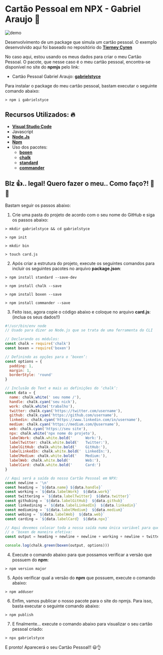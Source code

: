 # Cartão Pessoal em NPX - Gabriel Araujo :floppy_disk:

![demo](https://i.imgur.com/tXlm5S5.png)

Desenvolvimento de um package que simula um cartão pessoal. O exemplo desenvolvido aqui foi baseado 
no repositório do **[Tierney Cyren](https://twitter.com/bitandbang)**

No caso aqui, estou usando os meus dados para criar o meu Cartão Pessoal. O pacote, que nesse caso é o meu cartão pessoal, encontra-se disponível no site do **npmjs** pelo link: 

- Cartão Pessoal Gabriel Araujo: **[gabrielstyce](https://www.npmjs.com/package/gabrielstyce)**

Para instalar o package do meu cartão pessoal, bastam executar o seguinte comando abaixo:

```
> npm i gabrielstyce
```

## Recursos Utilizados: :fire:

- **[Visual Studio Code](http://bit.ly/2KoflJH)**
- Javascript
- **[Node.Js](https://nodejs.org/en/)**
- **[Npm](https://www.npmjs.com/)**
- Uso dos pacotes:
    - **[boxen](https://www.npmjs.com/package/boxen)**
    - **[chalk](https://www.npmjs.com/package/chalk)**
    - **[standard](https://www.npmjs.com/package/standard)**
    - **[commander](https://www.npmjs.com/package/commander)**

## Blz :+1:.. legal! Quero fazer o meu.. Como faço?! 🤔 :rocket:

Bastam seguir os passos abaixo:

1. Crie uma pasta do projeto de acordo com o seu nome do GitHub e siga os passos abaixo:

```
> mkdir gabrielstyce && cd gabrielstyce

> npm init 

> mkdir bin

> touch card.js
```

2. Após criar a estrutura do projeto, execute os seguintes comandos para incluir os seguintes pacotes no arquivo **package.json**:

```
> npm install standard --save-dev
```

```
> npm install chalk --save
```

```
> npm install boxen --save
```

```
> npm install commander --save
```

3. Feito isso, agora copie o código abaixo e coloque no arquivo **card.js**: (inclua os seus dados!!)

```js
#!/usr/bin/env node
// Usado para dizer ao Node.js que se trata de uma ferramenta do CLI

// Declarando os módulos:
const chalk = require('chalk')
const boxen = require('boxen')

// Definindo as opções para o ‘boxen’:
const options = {
  padding: 1,
  margin: 1,
  borderStyle: 'round'
}

// Inclusão do Text e mais as definições do ‘chalk’:
const data = {
  name: chalk.white(' seu nome /'),
  handle: chalk.cyan('seu nick'),
  work: chalk.white('trabalho'),
  twitter: chalk.cyan('https://twitter.com/username'),
  github: chalk.cyan('https://github.com/username'),
  linkedin: chalk.cyan('https://www.linkedin.com/in/username'),
  medium: chalk.cyan('https://medium.com/@username'),
  web: chalk.cyan('https://seu site'),
  npx: chalk.white('npx nome do projeto'),
  labelWork: chalk.white.bold('      Work:'),
  labelTwitter: chalk.white.bold('   Twitter:'),
  labelGitHub: chalk.white.bold('    GitHub:'),
  labelLinkedIn: chalk.white.bold('  LinkedIn:'),
  labelMedium: chalk.white.bold('    Medium:'),
  labelWeb: chalk.white.bold('       Web:'),
  labelCard: chalk.white.bold('      Card:')
}

// Aqui será a saída do nosso Cartão Pessoal em NPX:
const newline = '\n'
const heading = `${data.name} ${data.handle}`
const working = `${data.labelWork}  ${data.work}`
const twittering = `${data.labelTwitter}  ${data.twitter}`
const githubing = `${data.labelGitHub}  ${data.github}`
const linkedining = `${data.labelLinkedIn}  ${data.linkedin}`
const mediuming = `${data.labelMedium}  ${data.medium}`
const webing = `${data.labelWeb}  ${data.web}`
const carding = `${data.labelCard}  ${data.npx}`

// Aqui devemos colocar toda a nossa saída numa única variável para que possamos usar 
// o ‘boxen de maneira efetiva: 
const output = heading + newline + newline + working + newline + twittering + newline + githubing + newline + linkedining + newline + mediuming + newline + webing + newline + newline + carding

console.log(chalk.green(boxen(output, options)))
```

4. Execute o comando abaixo para que possamos verificar a versão que possuem do **npm**:

```
> npm version major
```

5. Após verificar qual a versão do **npm** que possuem, execute o comando abaixo:

```
> npm adduser
```

6. Enfim, vamos publicar o nosso pacote para o site do npmjs. Para isso, basta executar o seguinte comando abaixo:

```
> npm publish
```

7. E finalmente... execute o comando abaixo para visualizar o seu cartão pessoal criado:

```
> npx gabrielstyce 
```

E pronto! Aparecerá o seu Cartão Pessoal!! :smiley::ok_hand:
